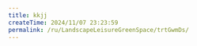 ```yaml
---
title: kkjj
createTime: 2024/11/07 23:23:59
permalink: /ru/LandscapeLeisureGreenSpace/trtGwmDs/
---
```

